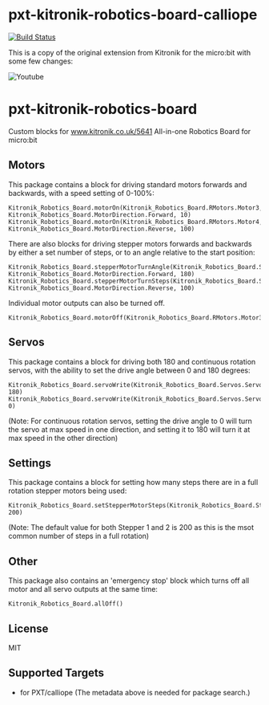 # pxt-kitronik-robotics-board-calliope

[![Build Status](https://travis-ci.org/MKleinSB/pxt-kitronik-robotics-board-calliope.svg?branch=master)](https://travis-ci.org/MKleinSB/pxt-kitronik-robotics-board-calliope)

This is a copy of the original extension from Kitronik for the micro:bit with some few changes:

![Youtube](https://www.youtube.com/watch?v=582I0-MQPyc&t=74s)

# pxt-kitronik-robotics-board

Custom blocks for www.kitronik.co.uk/5641 All-in-one Robotics Board for micro:bit

## Motors

This package contains a block for driving standard motors forwards and backwards, with a speed setting of 0-100%:
```blocks
Kitronik_Robotics_Board.motorOn(Kitronik_Robotics_Board.RMotors.Motor3, Kitronik_Robotics_Board.MotorDirection.Forward, 10)
Kitronik_Robotics_Board.motorOn(Kitronik_Robotics_Board.RMotors.Motor4, Kitronik_Robotics_Board.MotorDirection.Reverse, 100)
```
There are also blocks for driving stepper motors forwards and backwards by either a set number of steps, or to an angle relative to the start position:
```blocks
Kitronik_Robotics_Board.stepperMotorTurnAngle(Kitronik_Robotics_Board.StepperMotors.Stepper1, Kitronik_Robotics_Board.MotorDirection.Forward, 180)
Kitronik_Robotics_Board.stepperMotorTurnSteps(Kitronik_Robotics_Board.StepperMotors.Stepper1, Kitronik_Robotics_Board.MotorDirection.Reverse, 100)
```
Individual motor outputs can also be turned off.
```blocks
Kitronik_Robotics_Board.motorOff(Kitronik_Robotics_Board.RMotors.Motor3)
```

## Servos

This package contains a block for driving both 180 and continuous rotation servos, with the ability to set the drive angle between 0 and 180 degrees:
```blocks
Kitronik_Robotics_Board.servoWrite(Kitronik_Robotics_Board.Servos.Servo4, 180)
Kitronik_Robotics_Board.servoWrite(Kitronik_Robotics_Board.Servos.Servo5, 0)
```
(Note: For continuous rotation servos, setting the drive angle to 0 will turn the servo at max speed in one direction, and setting it to 180 will turn it at max speed in the other direction)

## Settings

This package contains a block for setting how many steps there are in a full rotation stepper motors being used:
```blocks
Kitronik_Robotics_Board.setStepperMotorSteps(Kitronik_Robotics_Board.StepperMotors.Stepper1, 200)
```
(Note: The default value for both Stepper 1 and 2 is 200 as this is the msot common number of steps in a full rotation)

## Other

This package also contains an 'emergency stop' block which turns off all motor and all servo outputs at the same time:
```blocks
Kitronik_Robotics_Board.allOff()
```

## License

MIT

## Supported Targets

* for PXT/calliope
(The metadata above is needed for package search.)
